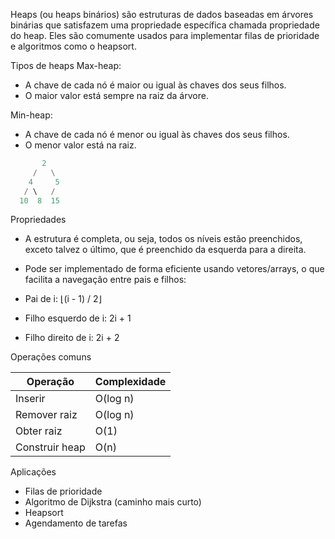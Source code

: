 Heaps (ou heaps binários) são estruturas de dados baseadas em árvores binárias que satisfazem uma propriedade específica chamada propriedade do heap. Eles são comumente usados para implementar filas de prioridade e algoritmos como o heapsort.

Tipos de heaps
Max-heap:
- A chave de cada nó é maior ou igual às chaves dos seus filhos.
- O maior valor está sempre na raiz da árvore.

Min-heap:
- A chave de cada nó é menor ou igual às chaves dos seus filhos.
- O menor valor está na raiz.

```python
       2
     /   \
    4     5
   / \   /
  10  8  15

```

Propriedades
- A estrutura é completa, ou seja, todos os níveis estão preenchidos, exceto talvez o último, que é preenchido da esquerda para a direita.

- Pode ser implementado de forma eficiente usando vetores/arrays, o que facilita a navegação entre pais e filhos:

- Pai de i: ⌊(i - 1) / 2⌋
- Filho esquerdo de i: 2i + 1
- Filho direito de i: 2i + 2

Operações comuns

| Operação       | Complexidade |
| -------------- | ------------ |
| Inserir        | O(log n)     |
| Remover raiz   | O(log n)     |
| Obter raiz     | O(1)         |
| Construir heap | O(n)         |

Aplicações
- Filas de prioridade
- Algoritmo de Dijkstra (caminho mais curto)
- Heapsort
- Agendamento de tarefas
